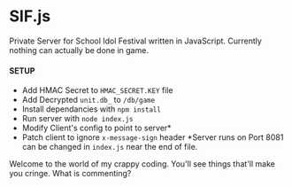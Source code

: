 # SIF.js
Private Server for School Idol Festival written in JavaScript.
Currently nothing can actually be done in game.

#### SETUP
  - Add HMAC Secret to `HMAC_SECRET.KEY` file
  - Add Decrypted `unit.db_` to `/db/game`
  - Install dependancies with `npm install`
  - Run server with `node index.js`
  - Modify Client's config to point to server*
  - Patch client to ignore `x-message-sign` header
  *Server runs on Port 8081 can be changed in `index.js` near the end of file.

Welcome to the world of my crappy coding. You'll see things that'll make you cringe. What is commenting?

